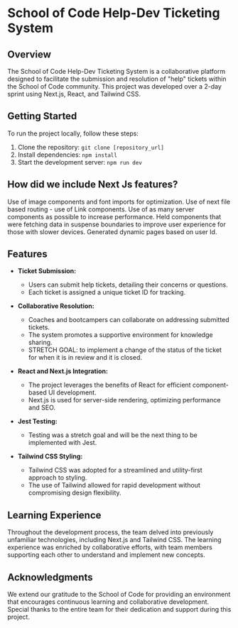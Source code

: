 # School of Code Help-Dev Ticketing System

## Overview

The School of Code Help-Dev Ticketing System is a collaborative platform designed to facilitate the submission and resolution of "help" tickets within the School of Code community. This project was developed over a 2-day sprint using Next.js, React, and Tailwind CSS.

## Getting Started

To run the project locally, follow these steps:

1. Clone the repository: `git clone [repository_url]`
2. Install dependencies: `npm install`
3. Start the development server: `npm run dev`

## How did we include Next Js features?
Use of image components and font imports for optimization.
Use of next file based routing - use of Link components. 
Use of as many server components as possible to increase performance.
Held components that were fetching data in suspense boundaries to improve user experience for those with slower devices. 
Generated dynamic pages based on user Id.

## Features

- **Ticket Submission:**
  - Users can submit help tickets, detailing their concerns or questions.
  - Each ticket is assigned a unique ticket ID for tracking.

- **Collaborative Resolution:**
  - Coaches and bootcampers can collaborate on addressing submitted tickets.
  - The system promotes a supportive environment for knowledge sharing.
  - STRETCH GOAL: to implement a change of the status of the ticket for when it is in review and it is closed.

- **React and Next.js Integration:**
  - The project leverages the benefits of React for efficient component-based UI development.
  - Next.js is used for server-side rendering, optimizing performance and SEO.

- **Jest Testing:**
  - Testing was a stretch goal and will be the next thing to be implemented with Jest.

- **Tailwind CSS Styling:**
  - Tailwind CSS was adopted for a streamlined and utility-first approach to styling.
  - The use of Tailwind allowed for rapid development without compromising design flexibility.

## Learning Experience

Throughout the development process, the team delved into previously unfamiliar technologies, including Next.js and Tailwind CSS. The learning experience was enriched by collaborative efforts, with team members supporting each other to understand and implement new concepts.

## Acknowledgments

We extend our gratitude to the School of Code for providing an environment that encourages continuous learning and collaborative development. Special thanks to the entire team for their dedication and support during this project.
